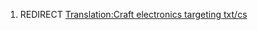 1.  REDIRECT [Translation:Craft electronics targeting
    txt/cs](Translation:Craft_electronics_targeting_txt/cs "wikilink")
